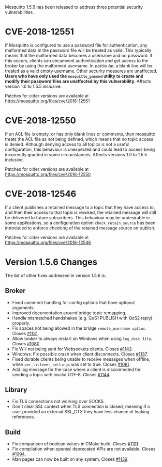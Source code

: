 <!--
.. title: Version 1.5.6 released
.. slug: version-1-5-6-released
.. date: 2019-02-08 13:00:00 UTC
.. tags: Security,Releases
.. category:
.. link:
.. description:
.. type: text
-->

Mosquitto 1.5.6 has been released to address three potential security vulnerabilities.

# CVE-2018-12551

If Mosquitto is configured to use a password file for authentication, any
malformed data in the password file will be treated as valid. This typically
means that the malformed data becomes a username and no password. If this
occurs, clients can circumvent authentication and get access to the broker by
using the malformed username. In particular, a blank line will be treated as a
valid empty username. Other security measures are unaffected. **Users who have
only used the `mosquitto_passwd` utility to create and modify their password
files are unaffected by this vulnerability**. Affects version 1.0 to 1.5.5
inclusive.

Patches for older versions are available at <https://mosquitto.org/files/cve/2018-12551>

# CVE-2018-12550

If an ACL file is empty, or has only blank lines or comments, then mosquitto
treats the ACL file as not being defined, which means that no topic access is
denied. Although denying access to all topics is not a useful configuration,
this behaviour is unexpected and could lead to access being incorrectly granted
in some circumstances. Affects versions 1.0 to 1.5.5 inclusive.

Patches for older versions are available at <https://mosquitto.org/files/cve/2018-12550>

# CVE-2018-12546

If a client publishes a retained message to a topic that they have access to,
and then their access to that topic is revoked, the retained message will still
be delivered to future subscribers. This behaviour may be undesirable in some
applications, so a configuration option `check_retain_source` has been
introduced to enforce checking of the retained message source on publish.

Patches for older versions are available at <https://mosquitto.org/files/cve/2018-12546>

# Version 1.5.6 Changes

The list of other fixes addressed in version 1.5.6 is:

## Broker

- Fixed comment handling for config options that have optional arguments.
- Improved documentation around bridge topic remapping.
- Handle mismatched handshakes (e.g. QoS1 PUBLISH with QoS2 reply) properly.
- Fix spaces not being allowed in the bridge `remote_username option`. Closes
  [#1131].
- Allow broker to always restart on Windows when using `log_dest file`. Closes
  [#1080].
- Fix Will not being sent for Websockets clients. Closes [#1143].
- Windows: Fix possible crash when client disconnects. Closes [#1137].
- Fixed durable clients being unable to receive messages when offline, when
  `per_listener_settings` was set to true. Closes [#1081].
- Add log message for the case where a client is disconnected for sending a
  topic with invalid UTF-8. Closes [#1144].

## Library

- Fix TLS connections not working over SOCKS.
- Don't clear SSL context when TLS connection is closed, meaning if a user
  provided an external SSL_CTX they have less chance of leaking references.

## Build

- Fix comparison of boolean values in CMake build. Closes [#1101].
- Fix compilation when openssl deprecated APIs are not available.
  Closes [#1094].
- Man pages can now be built on any system. Closes [#1139].

[#1080]: https://github.com/eclipse/mosquitto/issues/1080

[#1081]: https://github.com/eclipse/mosquitto/issues/1081

[#1094]: https://github.com/eclipse/mosquitto/issues/1094

[#1101]: https://github.com/eclipse/mosquitto/issues/1101

[#1131]: https://github.com/eclipse/mosquitto/issues/1131

[#1137]: https://github.com/eclipse/mosquitto/issues/1137

[#1139]: https://github.com/eclipse/mosquitto/issues/1139

[#1143]: https://github.com/eclipse/mosquitto/issues/1143

[#1144]: https://github.com/eclipse/mosquitto/issues/1144
